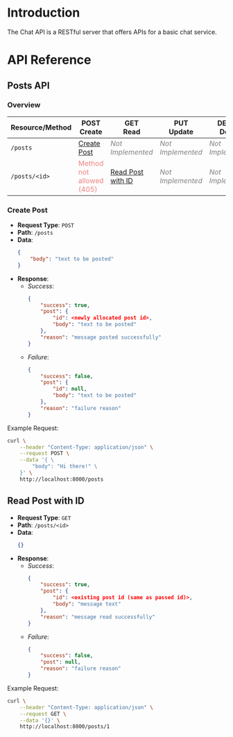 # Introduction

The Chat API is a RESTful server that offers APIs for a basic chat service.

# API Reference

## Posts API

### Overview

Resource/Method | POST <br/>Create | GET <br/>Read | PUT <br/>Update | DELETE <br/>Delete
---|---|---|---|---
`/posts` | [Create Post](#create-post)  | <span style="color: Gray">*Not Implemented*</span>   | <span style="color: Gray">*Not Implemented*</span>   | <span style="color: Gray">*Not Implemented*</span>
`/posts/<id>` | <span style="color: LightCoral">Method not allowed (405)</span> | [Read Post with ID](#read-post-with-id) | <span style="color: Gray">*Not Implemented*</span>   | <span style="color: Gray">*Not Implemented*</span>

### Create Post

- **Request Type**: `POST`
- **Path**: `/posts`
- **Data**:
	```json
	{
		"body": "text to be posted"
	}
	```
- **Response**:
    - *Success*:
        ```json
        {
            "success": true,
            "post": {
                "id": <newly allocated post id>,
                "body": "text to be posted"
            },
            "reason": "message posted successfully"
        }
        ```
    - *Failure*:
        ```json
        {
            "success": false,
            "post": {
                "id": null,
                "body": "text to be posted"
            },
            "reason": "failure reason"
        }
        ```

Example Request:

```bash
curl \
    --header "Content-Type: application/json" \
    --request POST \
    --data '{ \
        "body": "Hi there!" \
    }' \
    http://localhost:8000/posts
```

## Read Post with ID

- **Request Type**: `GET`
- **Path**: `/posts/<id>`
- **Data**:
	```json
	{}
	```
- **Response**:
    - *Success*:
        ```json
        {
            "success": true,
            "post": {
                "id": <existing post id (same as passed id)>,
                "body": "message text"
            },
            "reason": "message read successfully"
        }
        ```
    - *Failure*:
        ```json
        {
            "success": false,
            "post": null,
            "reason": "failure reason"
        }
        ```

Example Request:

```bash
curl \
    --header "Content-Type: application/json" \
    --request GET \
    --data '{}' \
    http://localhost:8000/posts/1
```
